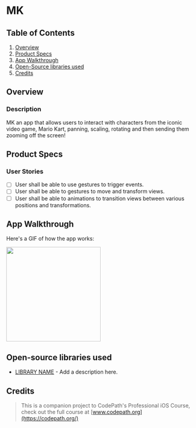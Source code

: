 # MK

## Table of Contents
1. [Overview](#Overview)
2. [Product Specs](#Product-Specs)
3. [App Walkthrough](#App-Walkthrough)
4. [Open-Source libraries used](#Open-Source-libraries-used)
5. [Credits](#Credits)

## Overview
### Description

MK an app that allows users to interact with characters from the iconic video game, Mario Kart, panning, scaling, rotating and then sending them zooming off the screen!

## Product Specs
### User Stories

- [ ] User shall be able to use gestures to trigger events.
- [ ] User shall be able to gestures to move and transform views.
- [ ] User shall be able to animations to transition views between various positions and transformations.

## App Walkthrough

Here's a GIF of how the app works:

<img src="ADD_GIF_LINK" width=250><br>

## Open-source libraries used

- [LIBRARY NAME](ADD_SOURCE_LINK_HERE) - Add a description here.

## Credits

>This is a companion project to CodePath's Professional iOS Course, check out the full course at [www.codepath.org](https://codepath.org/)
